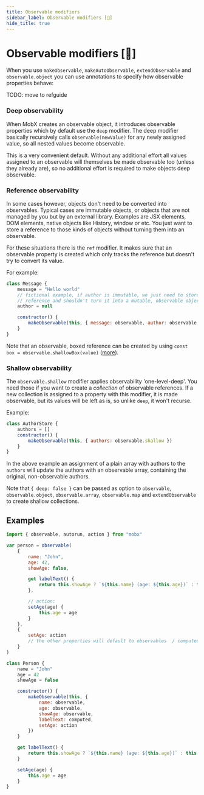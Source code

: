 ```yaml
---
title: Observable modifiers
sidebar_label: Observable modifiers [🚀]
hide_title: true
---
```


<script async type="text/javascript" src="//cdn.carbonads.com/carbon.js?serve=CEBD4KQ7&placement=mobxjsorg" id="_carbonads_js"></script>

# Observable modifiers [🚀]

When you use `makeObservable`, `makeAutoObservable`, `extendObservable` and `observable.object` you can use annotations to specify how observable properties behave:

TODO: move to refguide

### Deep observability

When MobX creates an observable object, it introduces observable properties which by default use the `deep` modifier. The deep modifier basically recursively calls `observable(newValue)` for any newly assigned value, so
all nested values become observable.

This is a very convenient default. Without any additional effort all values assigned to an observable will themselves be made observable too (unless they already are), so no additional effort is required to make objects deep observable.

### Reference observability

In some cases however, objects don't need to be converted into observables.
Typical cases are immutable objects, or objects that are not managed by you but by an external library. Examples are JSX elements, DOM elements, native objects like History, window or etc. You just want to store a reference to those kinds of objects without turning them into an observable.

For these situations there is the `ref` modifier. It makes sure that an observable property is created which only tracks the reference but doesn't try to convert its value.

For example:

```javascript
class Message {
    message = "Hello world"
    // fictional example, if author is immutable, we just need to store a
    // reference and shouldn't turn it into a mutable, observable object
    author = null

    constructor() {
        makeObservable(this, { message: observable, author: observable.ref })
    }
}
```

Note that an observable, boxed reference can be created by using `const box = observable.shallowBox(value)` ([more](boxed.md)).

### Shallow observability

The `observable.shallow` modifier applies observability 'one-level-deep'. You need those if you want to create a _collection_ of observable references.
If a new collection is assigned to a property with this modifier, it is made observable, but its values will be left as is, so unlike `deep`, it won't recurse.

Example:

```javascript
class AuthorStore {
    authors = []
    constructor() {
        makeObservable(this, { authors: observable.shallow })
    }
}
```

In the above example an assignment of a plain array with authors to the `authors` will update the authors with an observable array, containing the original, non-observable authors.

Note that `{ deep: false }` can be passed as option to `observable`, `observable.object`, `observable.array`, `observable.map` and `extendObservable` to create shallow collections.

## Examples

```javascript
import { observable, autorun, action } from "mobx"

var person = observable(
    {
        name: "John",
        age: 42,
        showAge: false,

        get labelText() {
            return this.showAge ? `${this.name} (age: ${this.age})` : this.name
        },

        // action:
        setAge(age) {
            this.age = age
        }
    },
    {
        setAge: action
        // the other properties will default to observables  / computed
    }
)
```

```javascript
class Person {
    name = "John"
    age = 42
    showAge = false

    constructor() {
        makeObservable(this, {
            name: observable,
            age: observable,
            showAge: observable,
            labelText: computed,
            setAge: action
        })
    }

    get labelText() {
        return this.showAge ? `${this.name} (age: ${this.age})` : this.name
    }

    setAge(age) {
        this.age = age
    }
}
```
